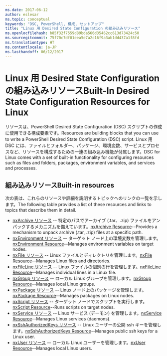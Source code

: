 ```yaml
---
ms.date: 2017-06-12
author: eslesar
ms.topic: conceptual
keywords: "DSC, PowerShell, 構成, セットアップ"
title: "Linux 用 Desired State Configuration の組み込みリソース"
ms.openlocfilehash: b85f32f7559d89bda566d35462cc613d73424c50
ms.sourcegitcommit: 75f70c7df01eea5e7a2c16f9a3ab1dd437a1f8fd
ms.translationtype: HT
ms.contentlocale: ja-JP
ms.lasthandoff: 06/12/2017
---
```

# <a name="built-in-desired-state-configuration-resources-for-linux"></a><span data-ttu-id="9d1fa-103">Linux 用 Desired State Configuration の組み込みリソース</span><span class="sxs-lookup"><span data-stu-id="9d1fa-103">Built-In Desired State Configuration Resources for Linux</span></span>

<span data-ttu-id="9d1fa-104">リソースは、PowerShell Desired State Configuration (DSC) スクリプトの作成に使用できる構成要素です。</span><span class="sxs-lookup"><span data-stu-id="9d1fa-104">Resources are building blocks that you can use to write a PowerShell Desired State Configuration (DSC) script.</span></span> <span data-ttu-id="9d1fa-105">Linux 用 DSC には、ファイルとフォルダー、パッケージ、環境変数、サービスとプロセスなど、リソースを構成するための一連の組み込み機能が付属します。</span><span class="sxs-lookup"><span data-stu-id="9d1fa-105">DSC for Linux comes with a set of built-in functionality for configuring resources such as files and folders, packages, environment variables, and services and processes.</span></span>

## <a name="built-in-resources"></a><span data-ttu-id="9d1fa-106">組み込みリソース</span><span class="sxs-lookup"><span data-stu-id="9d1fa-106">Built-in resources</span></span> 

<span data-ttu-id="9d1fa-107">次の表は、これらのリソースや詳細を説明するトピックへのリンクの一覧を示します。</span><span class="sxs-lookup"><span data-stu-id="9d1fa-107">The following table provides a list of these resources and links to topics that describe them in detail.</span></span>

* <span data-ttu-id="9d1fa-108">[nxArchive リソース](lnxArchiveResource.md) -- 特定のパスでアーカイブ (.tar、.zip) ファイルをアンパックするメカニズムを備えています。</span><span class="sxs-lookup"><span data-stu-id="9d1fa-108">[nxArchive Resource](lnxArchiveResource.md)--Provides a mechanism to unpack archive (.tar, .zip) files at a specific path.</span></span>
* <span data-ttu-id="9d1fa-109">[nxEnvironment リソース](lnxEnvironmentResource.md) -- ターゲット ノード上の環境変数を管理します。</span><span class="sxs-lookup"><span data-stu-id="9d1fa-109">[nxEnvironment Resource](lnxEnvironmentResource.md)--Manages environment variables on target nodes.</span></span> 
* <span data-ttu-id="9d1fa-110">[nxFile リソース](lnxFileResource.md) -- Linux ファイルとディレクトリを管理します。</span><span class="sxs-lookup"><span data-stu-id="9d1fa-110">[nxFile Resource](lnxFileResource.md)--Manages Linux files and directories.</span></span> 
* <span data-ttu-id="9d1fa-111">[nxFileLine リソース](lnxFileLineResource.md) -- Linux ファイルの個別の行を管理します。</span><span class="sxs-lookup"><span data-stu-id="9d1fa-111">[nxFileLine Resource](lnxFileLineResource.md)--Manages individual lines in a Linux file.</span></span> 
* <span data-ttu-id="9d1fa-112">[nxGroup リソース](lnxGroupResource.md) -- ローカル Linux グループを管理します。</span><span class="sxs-lookup"><span data-stu-id="9d1fa-112">[nxGroup Resource](lnxGroupResource.md)--Manages local Linux groups.</span></span> 
* <span data-ttu-id="9d1fa-113">[nxPackage リソース](lnxPackageResource.md) -- Linux ノード上のパッケージを管理します。</span><span class="sxs-lookup"><span data-stu-id="9d1fa-113">[nxPackage Resource](lnxPackageResource.md)--Manages packages on Linux nodes.</span></span>
* <span data-ttu-id="9d1fa-114">[nxScript リソース](lnxScriptResource.md) -- ターゲット ノードでスクリプトを実行します。</span><span class="sxs-lookup"><span data-stu-id="9d1fa-114">[nxScript Resource](lnxScriptResource.md)--Runs scripts on target nodes.</span></span>
* <span data-ttu-id="9d1fa-115">[nxService リソース](lnxServiceResource.md) -- Linux サービス (デーモン) を管理します。</span><span class="sxs-lookup"><span data-stu-id="9d1fa-115">[nxService Resource](lnxServiceResource.md)--Manages Linux services (daemons).</span></span>
* <span data-ttu-id="9d1fa-116">[nxSshAuthorizedKeys リソース](lnxSshAuthorizedKeysResource.md) -- Linux ユーザーの公開 ssh キーを管理します。</span><span class="sxs-lookup"><span data-stu-id="9d1fa-116">[nxSshAuthorizedKeys Resource](lnxSshAuthorizedKeysResource.md)--Manages public ssh keys for a Linux user.</span></span> 
* <span data-ttu-id="9d1fa-117">[nxUser リソース](lnxUserResource.md) -- ローカル Linux ユーザーを管理します。</span><span class="sxs-lookup"><span data-stu-id="9d1fa-117">[nxUser Resource](lnxUserResource.md)--Manages local Linux users.</span></span> 
  
